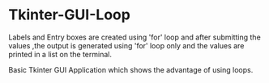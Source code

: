 # Tkinter-GUI-Loop
Labels and Entry boxes are created using 'for' loop and after submitting the values ,the output is generated using 'for' loop only and the values are printed in a list on the terminal.

Basic Tkinter GUI Application which shows the advantage of using loops.
